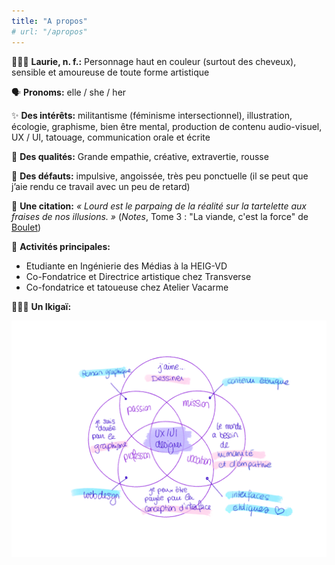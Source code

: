 ```yaml
---
title: "A propos"
# url: "/apropos"
---
```


👩🏻‍🦰 **Laurie, n. f.:** Personnage haut en couleur (surtout des cheveux), sensible et amoureuse de toute forme artistique 


🗣 **Pronoms:** elle / she / her

✨ **Des intérêts:** militantisme (féminisme intersectionnel), illustration, écologie, graphisme, bien être mental, production de contenu audio-visuel, UX / UI, tatouage, communication orale et écrite

🌝 **Des qualités:** Grande empathie, créative, extravertie, rousse

🌚 **Des défauts:** impulsive, angoissée, très peu ponctuelle (il se peut que j’aie rendu ce travail avec un peu de retard)

🧱 **Une citation:** *« Lourd est le parpaing de la réalité sur la tartelette aux fraises de nos illusions. »* (*Notes*, Tome 3 : "La viande, c'est la force" de [Boulet](https://bouletcorp.com/))

🧶 **Activités principales:**
* Etudiante en Ingénierie des Médias à la HEIG-VD
* Co-Fondatrice et Directrice artistique chez Transverse
* Co-fondatrice et tatoueuse chez Atelier Vacarme

🧘🏻‍♀️ **Un Ikigaï:**

![ikigai_laurie](/content/posts/images/ikigai_laurie.png)





